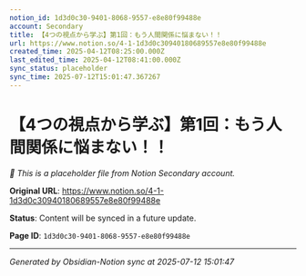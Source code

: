 ```yaml
---
notion_id: 1d3d0c30-9401-8068-9557-e8e80f99488e
account: Secondary
title: 【4つの視点から学ぶ】第1回：もう人間関係に悩まない！！
url: https://www.notion.so/4-1-1d3d0c30940180689557e8e80f99488e
created_time: 2025-04-12T08:25:00.000Z
last_edited_time: 2025-04-12T08:41:00.000Z
sync_status: placeholder
sync_time: 2025-07-12T15:01:47.367267
---
```


# 【4つの視点から学ぶ】第1回：もう人間関係に悩まない！！

*🔄 This is a placeholder file from Notion Secondary account.*

**Original URL**: https://www.notion.so/4-1-1d3d0c30940180689557e8e80f99488e

**Status**: Content will be synced in a future update.

**Page ID**: `1d3d0c30-9401-8068-9557-e8e80f99488e`

---

*Generated by Obsidian-Notion sync at 2025-07-12 15:01:47*
